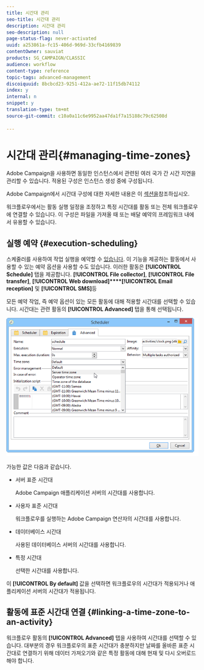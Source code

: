 ```yaml
---
title: 시간대 관리
seo-title: 시간대 관리
description: 시간대 관리
seo-description: null
page-status-flag: never-activated
uuid: a253861a-fc15-406d-969d-33cfb4169839
contentOwner: sauviat
products: SG_CAMPAIGN/CLASSIC
audience: workflow
content-type: reference
topic-tags: advanced-management
discoiquuid: 8bcbcd23-9251-412a-ae72-11f15db74112
index: y
internal: n
snippet: y
translation-type: tm+mt
source-git-commit: c10a0a11c6e9952aa47da1f7a15188c79c62508d

---
```



# 시간대 관리{#managing-time-zones}

Adobe Campaign을 사용하면 동일한 인스턴스에서 관련된 여러 국가 간 시간 지연을 관리할 수 있습니다. 적용된 구성은 인스턴스 생성 중에 구성됩니다.

Adobe Campaign에서 시간대 구성에 대한 자세한 내용은 이 [섹션을](../../installation/using/time-zone-management.md)참조하십시오.

워크플로우에서는 활동 실행 일정을 조정하고 특정 시간대를 활동 또는 전체 워크플로우에 연결할 수 있습니다. 이 구성은 파일을 가져올 때 또는 배달 예약의 프레임워크 내에서 유용할 수 있습니다.

## 실행 예약 {#execution-scheduling}

스케줄러를 사용하여 작업 실행을 예약할 수 [있습니다](../../workflow/using/scheduler.md). 이 기능을 제공하는 활동에서 사용할 수 있는 예약 옵션을 사용할 수도 있습니다. 이러한 활동은 **[!UICONTROL Schedule]** 탭을 제공합니다. **[!UICONTROL File collector]**, **[!UICONTROL File transfer]**, **[!UICONTROL Web download]****[!UICONTROL Email reception]** 및 **[!UICONTROL SMS]**&#x200B;등

모든 예약 작업, 즉 예약 옵션이 있는 모든 활동에 대해 적용할 시간대를 선택할 수 있습니다. 시간대는 관련 활동의 **[!UICONTROL Advanced]** 탭을 통해 선택됩니다.

![](assets/wf-timezone-in-a-box.png)

가능한 값은 다음과 같습니다.

* 서버 표준 시간대

   Adobe Campaign 애플리케이션 서버의 시간대를 사용합니다.

* 사용자 표준 시간대

   워크플로우를 실행하는 Adobe Campaign 연산자의 시간대를 사용합니다.

* 데이터베이스 시간대

   사용된 데이터베이스 서버의 시간대를 사용합니다.

* 특정 시간대

   선택한 시간대를 사용합니다.

이 **[!UICONTROL By default]** 값을 선택하면 워크플로우의 시간대가 적용되거나 애플리케이션 서버의 시간대가 적용됩니다.

## 활동에 표준 시간대 연결 {#linking-a-time-zone-to-an-activity}

워크플로우 활동의 **[!UICONTROL Advanced]** 탭을 사용하여 시간대를 선택할 수 있습니다. 대부분의 경우 워크플로우의 표준 시간대가 충분하지만 날짜를 올바른 표준 시간대로 연결하기 위해 데이터 가져오기와 같은 특정 활동에 대해 현재 및 다시 오버로드해야 합니다.
